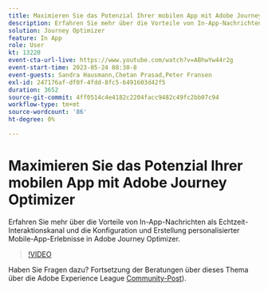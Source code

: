 ```yaml
---
title: Maximieren Sie das Potenzial Ihrer mobilen App mit Adobe Journey Optimizer
description: Erfahren Sie mehr über die Vorteile von In-App-Nachrichten als Echtzeit-Interaktionskanal und die Konfiguration und Erstellung personalisierter Mobile-App-Erlebnisse in Adobe Journey Optimizer.
solution: Journey Optimizer
feature: In App
role: User
kt: 13220
event-cta-url-live: https://www.youtube.com/watch?v=ABhwYw44r2g
event-start-time: 2023-05-24 08:30-8
event-guests: Sandra Hausmann,Chetan Prasad,Peter Fransen
exl-id: 247176af-df0f-4fdd-8fc5-6491603d42f5
duration: 3652
source-git-commit: 4ff0514c4e4182c2204facc9482c49fc2bb07c94
workflow-type: tm+mt
source-wordcount: '86'
ht-degree: 0%

---
```


# Maximieren Sie das Potenzial Ihrer mobilen App mit Adobe Journey Optimizer

Erfahren Sie mehr über die Vorteile von In-App-Nachrichten als Echtzeit-Interaktionskanal und die Konfiguration und Erstellung personalisierter Mobile-App-Erlebnisse in Adobe Journey Optimizer.

>[!VIDEO](https://video.tv.adobe.com/v/3419194/?quality=12&learn=on)

Haben Sie Fragen dazu? Fortsetzung der Beratungen über dieses Thema über die Adobe Experience League [Community-Post](https://experienceleaguecommunities.adobe.com/t5/journey-optimizer-discussions/experience-league-live-post-session-discussion-maximize-your/td-p/599638)).
